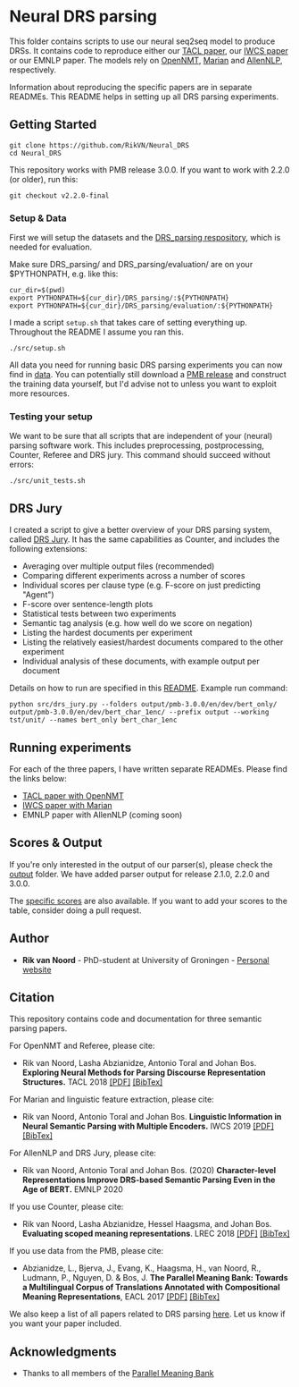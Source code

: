 # Neural DRS parsing

This folder contains scripts to use our neural seq2seq model to produce DRSs. It contains code to reproduce either our [TACL paper](https://www.aclweb.org/anthology/Q18-1043.pdf), our [IWCS paper](https://www.aclweb.org/anthology/W19-0504/) or our EMNLP paper. The models rely on [OpenNMT](http://opennmt.net/), [Marian](https://marian-nmt.github.io/) and [AllenNLP](https://allennlp.org/), respectively.

Information about reproducing the specific papers are in separate READMEs. This README helps in setting up all DRS parsing experiments.

## Getting Started

```
git clone https://github.com/RikVN/Neural_DRS
cd Neural_DRS
```

This repository works with PMB release 3.0.0. If you want to work with 2.2.0 (or older), run this:

```
git checkout v2.2.0-final
```

### Setup & Data

First we will setup the datasets and the [DRS_parsing respository](https://github.com/RikVN/DRS_parsing), which is needed for evaluation.

Make sure DRS_parsing/ and DRS_parsing/evaluation/ are on your $PYTHONPATH, e.g. like this:

```
cur_dir=$(pwd)
export PYTHONPATH=${cur_dir}/DRS_parsing/:${PYTHONPATH}
export PYTHONPATH=${cur_dir}/DRS_parsing/evaluation/:${PYTHONPATH}
```

I made a script ``setup.sh`` that takes care of setting everything up. Throughout the README I assume you ran this.

```
./src/setup.sh
```

All data you need for running basic DRS parsing experiments you can now find in [data](data). You can potentially still download a [PMB release](http://pmb.let.rug.nl/data.php) and construct the training data yourself, but I'd advise not to unless you want to exploit more resources.

### Testing your setup ###

We want to be sure that all scripts that are independent of your (neural) parsing software work. This includes preprocessing, postprocessing, Counter, Referee and DRS jury. This command should succeed without errors:

```
./src/unit_tests.sh
```

## DRS Jury ##

I created a script to give a better overview of your DRS parsing system, called [DRS Jury](src/drs_jury.py). It has the same capabilities as Counter, and includes the following extensions:

* Averaging over multiple output files (recommended)
* Comparing different experiments across a number of scores
* Individual scores per clause type (e.g. F-score on just predicting "Agent")
* F-score over sentence-length plots
* Statistical tests between two experiments
* Semantic tag analysis (e.g. how well do we score on negation)
* Listing the hardest documents per experiment
* Listing the relatively easiest/hardest documents compared to the other experiment
* Individual analysis of these documents, with example output per document

Details on how to run are specified in this [README](DRS_jury.md). Example run command:

```
python src/drs_jury.py --folders output/pmb-3.0.0/en/dev/bert_only/ output/pmb-3.0.0/en/dev/bert_char_1enc/ --prefix output --working tst/unit/ --names bert_only bert_char_1enc
```

## Running experiments ##

For each of the three papers, I have written separate READMEs. Please find the links below:

* [TACL paper with OpenNMT](OpenNMT.md)
* [IWCS paper with Marian](Marian.md)
* EMNLP paper with AllenNLP (coming soon)

## Scores & Output ##

If you're only interested in the output of our parser(s), please check the [output](output) folder.  We have added parser output for release 2.1.0, 2.2.0 and 3.0.0. 

The [specific scores](Scores.md) are also available. If you want to add your scores to the table, consider doing a pull request.

## Author

* **Rik van Noord** - PhD-student at University of Groningen - [Personal website](http://www.rikvannoord.nl)

## Citation ##

This repository contains code and documentation for three semantic parsing papers.

For OpenNMT and Referee, please cite:

* Rik van Noord, Lasha Abzianidze, Antonio Toral and Johan Bos. **Exploring Neural Methods for Parsing Discourse Representation Structures.** TACL 2018 [\[PDF\]](https://www.aclweb.org/anthology/Q18-1043.pdf) [\[BibTex\]](https://www.aclweb.org/anthology/Q18-1043.bib)

For Marian and linguistic feature extraction, please cite:

* Rik van Noord, Antonio Toral and Johan Bos. **Linguistic Information in Neural Semantic Parsing with Multiple Encoders.** IWCS 2019 [\[PDF\]](https://www.aclweb.org/anthology/W19-0504.pdf) [\[BibTex\]](https://www.aclweb.org/anthology/W19-0504.bib)

For AllenNLP and DRS Jury, please cite:

* Rik van Noord, Antonio Toral and Johan Bos. (2020) **Character-level Representations Improve DRS-based Semantic Parsing Even in the Age of BERT.** EMNLP 2020

If you use Counter, please cite:

* Rik van Noord, Lasha Abzianidze, Hessel Haagsma, and Johan Bos. **Evaluating scoped meaning representations**. LREC 2018 [\[PDF\]](https://www.aclweb.org/anthology/L18-1267.pdf) [\[BibTex\]](https://www.aclweb.org/anthology/L18-1267.bib)

If you use data from the PMB, please cite:

* Abzianidze, L., Bjerva, J., Evang, K., Haagsma, H., van Noord, R., Ludmann, P., Nguyen, D. & Bos, J. **The Parallel Meaning Bank: Towards a Multilingual Corpus of Translations Annotated with Compositional Meaning Representations**, EACL 2017 [\[PDF\]](https://www.aclweb.org/anthology/E17-2039.pdf) [\[BibTex\]](https://www.aclweb.org/anthology/E17-2039.bib)

We also keep a list of all papers related to DRS parsing [here](https://pmb.let.rug.nl/publications.php). Let us know if you want your paper included.

## Acknowledgments

* Thanks to all members of the [Parallel Meaning Bank](http://pmb.let.rug.nl)
